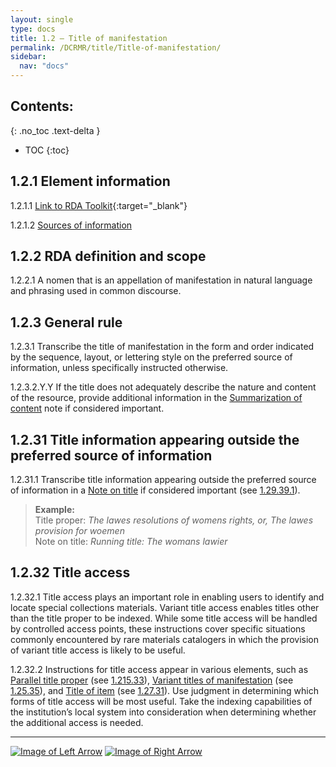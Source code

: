 ```yaml
---
layout: single
type: docs
title: 1.2 — Title of manifestation
permalink: /DCRMR/title/Title-of-manifestation/
sidebar:
  nav: "docs"
---
```


## Contents:
{: .no_toc .text-delta }

- TOC
{:toc}

## 1.2.1 Element information

<a name="1.2.1.1">1.2.1.1</a> [Link to RDA Toolkit](https://access.rdatoolkit.org/Content?externalId=en-US_ala-6d73e093-3928-3314-ad35-cc4afb3e3e3b){:target="_blank"}

<a name="1.2.1.2">1.2.1.2</a> [Sources of information](/DCRMR/title/#1011-sources-of-information)

## 1.2.2 RDA definition and scope

<a name="1.2.2.1">1.2.2.1</a> A nomen that is an appellation of manifestation in natural language and phrasing used in common discourse.

## 1.2.3 General rule

<a name="1.2.3.1">1.2.3.1</a> Transcribe the title of manifestation in the form and order indicated by the sequence, layout, or lettering style on the preferred source of information, unless specifically instructed otherwise.

<a name="1.2.3.2.Y.Y">1.2.3.2.Y.Y</a> If the title does not adequately describe the nature and content of the resource, provide additional information in the [Summarization of content](/DCRMR/additional-notes/Summarization-of-content/) note if considered important.

## 1.2.31 Title information appearing outside the preferred source of information

<a name="1.2.31.1">1.2.31.1</a> Transcribe title information appearing outside the preferred source of information in a [Note on title](/DCRMR/title/Note-on-title/) if considered important (see [1.29.39.1](/DCRMR/title/Note-on-title/#1.29.39.1)).

>**Example:**  
>Title proper: <CITE>The lawes resolutions of womens rights, or, The lawes provision for woemen</CITE>  
>Note on title: <CITE>Running title: The womans lawier</CITE>  

## 1.2.32 Title access

<a name="1.2.32.1">1.2.32.1</a> Title access plays an important role in enabling users to identify and locate special collections materials. Variant title access enables titles other than the title proper to be indexed. While some title access will be handled by controlled access points, these instructions cover specific situations commonly encountered by rare materials catalogers in which the provision of variant title access is likely to be useful. 
 
<a name="1.2.32.2">1.2.32.2</a>  Instructions for title access appear in various elements, such as [Parallel title proper](/DCRMR/title/Parallel-title-proper/) (see [1.215.33](/DCRMR/title/Parallel-title-proper/#121533-title-access-for-parallel-titles-proper)), [Variant titles of manifestation](/DCRMR/title/Variant-title-of-manifestation/) (see [1.25.35](/DCRMR/title/Variant-title-of-manifestation/#12535-title-access-for-variant-titles)), and [Title of item](/DCRMR/title/Title-of-item/) (see [1.27.31](/DCRMR/title/Title-of-item/#12731-title-access-for-item-specific-titles)). Use judgment in determining which forms of title access will be most useful. Take the indexing capabilities of the institution’s local system into consideration when determining whether the additional access is needed.

---

[![Image of Left Arrow](https://rbms-bsc.github.io/DCRMR/assets/pictures/navigation/Arrow_Left.png "1 — Title")](/DCRMR/title/) [![Image of Right Arrow](https://rbms-bsc.github.io/DCRMR/assets/pictures/navigation/Arrow_Right.png "1.21 — Title proper")](/DCRMR/title/Title-proper/)
